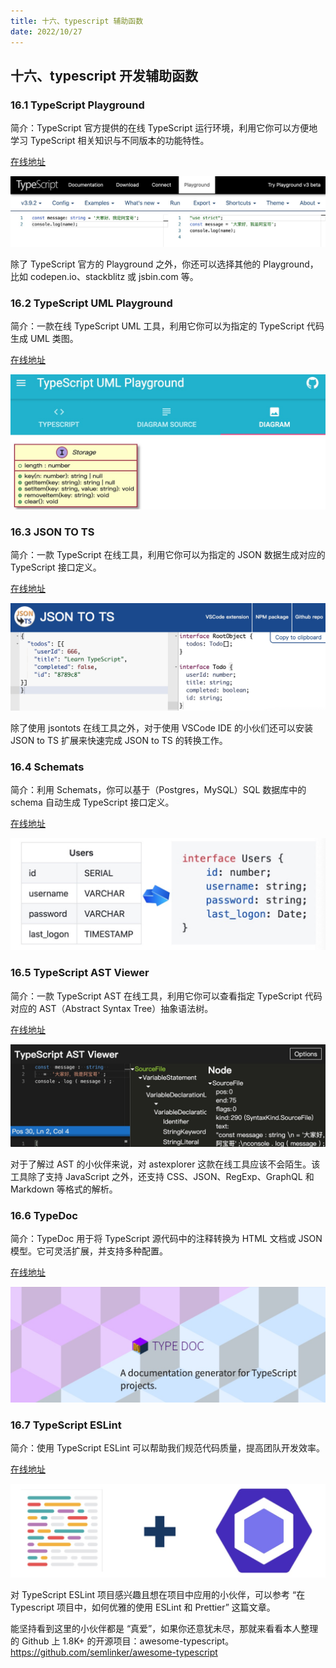 ```yaml
---
title: 十六、typescript 辅助函数
date: 2022/10/27
---
```


## 十六、typescript 开发辅助函数

### 16.1 TypeScript Playground

简介：TypeScript 官方提供的在线 TypeScript 运行环境，利用它你可以方便地学习 TypeScript 相关知识与不同版本的功能特性。

[在线地址](https://www.typescriptlang.org/play/)

![1](../assets/0.5.jpeg)

除了 TypeScript 官方的 Playground 之外，你还可以选择其他的 Playground，比如 codepen.io、stackblitz 或 jsbin.com 等。

### 16.2 TypeScript UML Playground

简介：一款在线 TypeScript UML 工具，利用它你可以为指定的 TypeScript 代码生成 UML 类图。

[在线地址](https://tsuml-demo.firebaseapp.com/)

![1](../assets/0.6.jpeg)

### 16.3 JSON TO TS

简介：一款 TypeScript 在线工具，利用它你可以为指定的 JSON 数据生成对应的 TypeScript 接口定义。

[在线地址](http://www.jsontots.com/)

![1](../assets/0.7.jpeg)

除了使用 jsontots 在线工具之外，对于使用 VSCode IDE 的小伙们还可以安装 JSON to TS 扩展来快速完成 JSON to TS 的转换工作。

### 16.4 Schemats

简介：利用 Schemats，你可以基于（Postgres，MySQL）SQL 数据库中的 schema 自动生成 TypeScript 接口定义。

[在线地址](https://github.com/SweetIQ/schemats)

![1](../assets/0.8.jpeg)

### 16.5 TypeScript AST Viewer

简介：一款 TypeScript AST 在线工具，利用它你可以查看指定 TypeScript 代码对应的 AST（Abstract Syntax Tree）抽象语法树。

[在线地址](https://ts-ast-viewer.com/)

![1](../assets/0.9.jpeg)

对于了解过 AST 的小伙伴来说，对 astexplorer 这款在线工具应该不会陌生。该工具除了支持 JavaScript 之外，还支持 CSS、JSON、RegExp、GraphQL 和 Markdown 等格式的解析。

### 16.6 TypeDoc

简介：TypeDoc 用于将 TypeScript 源代码中的注释转换为 HTML 文档或 JSON 模型。它可灵活扩展，并支持多种配置。

[在线地址](https://typedoc.org/)

![1](../assets/0.10.jpeg)

### 16.7 TypeScript ESLint

简介：使用 TypeScript ESLint 可以帮助我们规范代码质量，提高团队开发效率。

[在线地址](https://typescript-eslint.io/)

![1](../assets/0.11.jpeg)

对 TypeScript ESLint 项目感兴趣且想在项目中应用的小伙伴，可以参考 “在 Typescript 项目中，如何优雅的使用 ESLint 和 Prettier” 这篇文章。

能坚持看到这里的小伙伴都是 “真爱”，如果你还意犹未尽，那就来看看本人整理的 Github 上 1.8K+ 的开源项目：awesome-typescript。
https://github.com/semlinker/awesome-typescript
